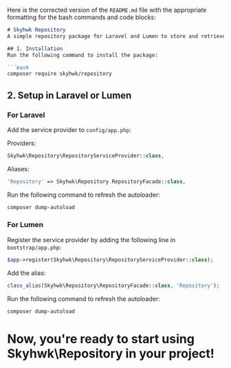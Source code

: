Here is the corrected version of the `README.md` file with the appropriate formatting for the bash commands and code blocks:

```markdown
# Skyhwk Repository
A simple repository package for Laravel and Lumen to store and retrieve text files.

## 1. Installation
Run the following command to install the package:

```bash
composer require skyhwk/repository
```

## 2. Setup in Laravel or Lumen

### For Laravel
Add the service provider to `config/app.php`:

Providers:
```php
Skyhwk\Repository\RepositoryServiceProvider::class,
```

Aliases:
```php
'Repository' => Skyhwk\Repository.RepositoryFacade::class,
```

Run the following command to refresh the autoloader:

```bash
composer dump-autoload
```

### For Lumen
Register the service provider by adding the following line in `bootstrap/app.php`:

```php
$app->register(Skyhwk\Repository\RepositoryServiceProvider::class);
```

Add the alias:

```php
class_alias(Skyhwk\Repository\RepositoryFacade::class, 'Repository');
```

Run the following command to refresh the autoloader:

```bash
composer dump-autoload
```

# Now, you're ready to start using Skyhwk\Repository in your project!
